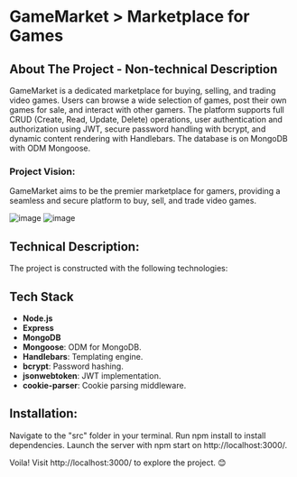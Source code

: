 # GameMarket > Marketplace for Games

## About The Project - Non-technical Description

GameMarket is a dedicated marketplace for buying, selling, and trading video games. Users can browse a wide selection of games, post their own games for sale, and interact with other gamers. The platform supports full CRUD (Create, Read, Update, Delete) operations, user authentication and authorization using JWT, secure password handling with bcrypt, and dynamic content rendering with Handlebars. The database is on MongoDB with ODM Mongoose.

### Project Vision:

GameMarket aims to be the premier marketplace for gamers, providing a seamless and secure platform to buy, sell, and trade video games.

![image](https://github.com/user-attachments/assets/c71e1e6d-ddf3-47be-a883-1a0ac53c2c22)
![image](https://github.com/user-attachments/assets/c641d1d5-8840-4a6a-8707-4f07ea112c2b)

## Technical Description:

The project is constructed with the following technologies:

## Tech Stack

- **Node.js**
- **Express** 
- **MongoDB** 
- **Mongoose**: ODM for MongoDB.
- **Handlebars**: Templating engine.
- **bcrypt**: Password hashing.
- **jsonwebtoken**: JWT implementation.
- **cookie-parser**: Cookie parsing middleware.
  
## Installation:

Navigate to the "src" folder in your terminal.
Run npm install to install dependencies.
Launch the server with npm start on http://localhost:3000/.

Voila! Visit http://localhost:3000/ to explore the project. 😊
